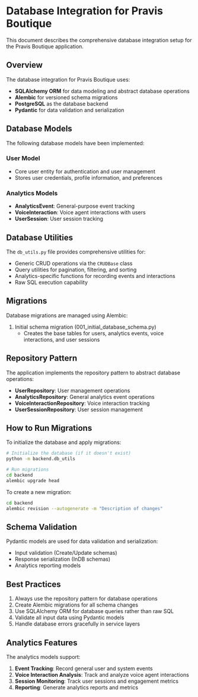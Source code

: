 # Database Integration for Pravis Boutique

This document describes the comprehensive database integration setup for the Pravis Boutique application.

## Overview

The database integration for Pravis Boutique uses:
- **SQLAlchemy ORM** for data modeling and abstract database operations
- **Alembic** for versioned schema migrations
- **PostgreSQL** as the database backend
- **Pydantic** for data validation and serialization

## Database Models

The following database models have been implemented:

### User Model
- Core user entity for authentication and user management
- Stores user credentials, profile information, and preferences

### Analytics Models
- **AnalyticsEvent**: General-purpose event tracking
- **VoiceInteraction**: Voice agent interactions with users
- **UserSession**: User session tracking

## Database Utilities

The `db_utils.py` file provides comprehensive utilities for:
- Generic CRUD operations via the `CRUDBase` class
- Query utilities for pagination, filtering, and sorting
- Analytics-specific functions for recording events and interactions
- Raw SQL execution capability

## Migrations

Database migrations are managed using Alembic:

1. Initial schema migration (001_initial_database_schema.py)
   - Creates the base tables for users, analytics events, voice interactions, and user sessions

## Repository Pattern

The application implements the repository pattern to abstract database operations:

- **UserRepository**: User management operations
- **AnalyticsRepository**: General analytics event operations
- **VoiceInteractionRepository**: Voice interaction tracking
- **UserSessionRepository**: User session management

## How to Run Migrations

To initialize the database and apply migrations:

```bash
# Initialize the database (if it doesn't exist)
python -m backend.db_utils

# Run migrations
cd backend
alembic upgrade head
```

To create a new migration:

```bash
cd backend
alembic revision --autogenerate -m "Description of changes"
```

## Schema Validation

Pydantic models are used for data validation and serialization:

- Input validation (Create/Update schemas)
- Response serialization (InDB schemas)
- Analytics reporting models

## Best Practices

1. Always use the repository pattern for database operations
2. Create Alembic migrations for all schema changes
3. Use SQLAlchemy ORM for database queries rather than raw SQL
4. Validate all input data using Pydantic models
5. Handle database errors gracefully in service layers

## Analytics Features

The analytics models support:

1. **Event Tracking**: Record general user and system events
2. **Voice Interaction Analysis**: Track and analyze voice agent interactions
3. **Session Monitoring**: Track user sessions and engagement metrics
4. **Reporting**: Generate analytics reports and metrics
